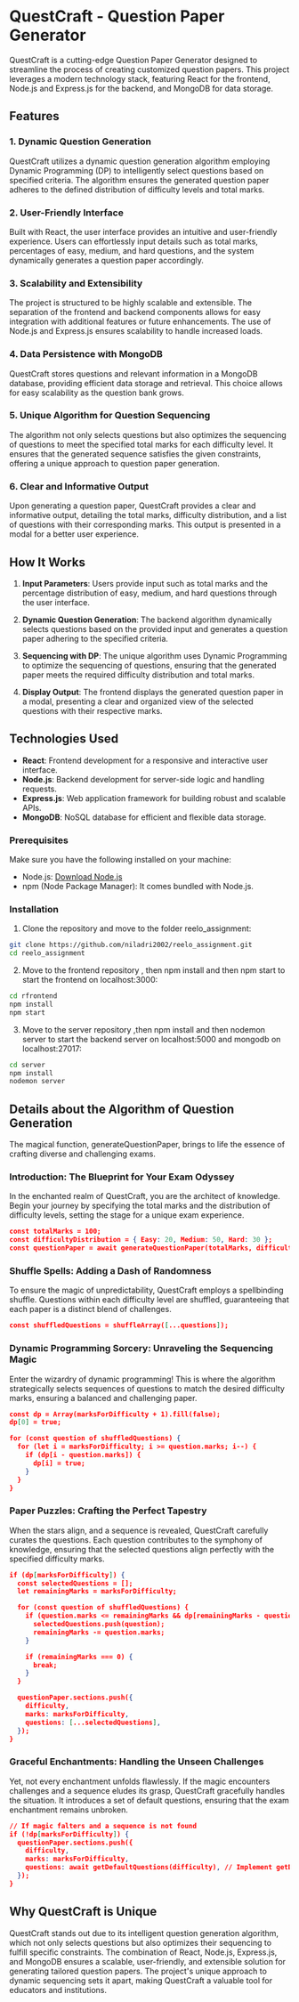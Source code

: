 # QuestCraft - Question Paper Generator

QuestCraft is a cutting-edge Question Paper Generator designed to streamline the process of creating customized question papers. This project leverages a modern technology stack, featuring React for the frontend, Node.js and Express.js for the backend, and MongoDB for data storage.

## Features

### 1. Dynamic Question Generation

QuestCraft utilizes a dynamic question generation algorithm employing Dynamic Programming (DP) to intelligently select questions based on specified criteria. The algorithm ensures the generated question paper adheres to the defined distribution of difficulty levels and total marks.

### 2. User-Friendly Interface

Built with React, the user interface provides an intuitive and user-friendly experience. Users can effortlessly input details such as total marks, percentages of easy, medium, and hard questions, and the system dynamically generates a question paper accordingly.

### 3. Scalability and Extensibility

The project is structured to be highly scalable and extensible. The separation of the frontend and backend components allows for easy integration with additional features or future enhancements. The use of Node.js and Express.js ensures scalability to handle increased loads.

### 4. Data Persistence with MongoDB

QuestCraft stores questions and relevant information in a MongoDB database, providing efficient data storage and retrieval. This choice allows for easy scalability as the question bank grows.

### 5. Unique Algorithm for Question Sequencing

The algorithm not only selects questions but also optimizes the sequencing of questions to meet the specified total marks for each difficulty level. It ensures that the generated sequence satisfies the given constraints, offering a unique approach to question paper generation.

### 6. Clear and Informative Output

Upon generating a question paper, QuestCraft provides a clear and informative output, detailing the total marks, difficulty distribution, and a list of questions with their corresponding marks. This output is presented in a modal for a better user experience.

## How It Works

1. **Input Parameters**: Users provide input such as total marks and the percentage distribution of easy, medium, and hard questions through the user interface.

2. **Dynamic Question Generation**: The backend algorithm dynamically selects questions based on the provided input and generates a question paper adhering to the specified criteria.

3. **Sequencing with DP**: The unique algorithm uses Dynamic Programming to optimize the sequencing of questions, ensuring that the generated paper meets the required difficulty distribution and total marks.

4. **Display Output**: The frontend displays the generated question paper in a modal, presenting a clear and organized view of the selected questions with their respective marks.

## Technologies Used

- **React**: Frontend development for a responsive and interactive user interface.
- **Node.js**: Backend development for server-side logic and handling requests.
- **Express.js**: Web application framework for building robust and scalable APIs.
- **MongoDB**: NoSQL database for efficient and flexible data storage.


### Prerequisites

Make sure you have the following installed on your machine:

- Node.js: [Download Node.js](https://nodejs.org/)
- npm (Node Package Manager): It comes bundled with Node.js.

### Installation

1. Clone the repository and move to the folder reelo_assignment:

```bash
git clone https://github.com/niladri2002/reelo_assignment.git
cd reelo_assignment
```

2. Move to the frontend repository , then npm install and then npm start to start the frontend on localhost:3000:

```bash
cd rfrontend
npm install
npm start
```

3. Move to the server repository ,then npm install and then nodemon server to start the backend server on localhost:5000 and mongodb on localhost:27017:

```bash
cd server
npm install
nodemon server
```

## Details about the Algorithm of Question Generation

The magical function, generateQuestionPaper, brings to life the essence of crafting diverse and challenging exams.

### Introduction: The Blueprint for Your Exam Odyssey
In the enchanted realm of QuestCraft, you are the architect of knowledge. Begin your journey by specifying the total marks and the distribution of difficulty levels, setting the stage for a unique exam experience.

```json
const totalMarks = 100;
const difficultyDistribution = { Easy: 20, Medium: 50, Hard: 30 };
const questionPaper = await generateQuestionPaper(totalMarks, difficultyDistribution);
```

### Shuffle Spells: Adding a Dash of Randomness
To ensure the magic of unpredictability, QuestCraft employs a spellbinding shuffle. Questions within each difficulty level are shuffled, guaranteeing that each paper is a distinct blend of challenges.

```json
const shuffledQuestions = shuffleArray([...questions]);
```

### Dynamic Programming Sorcery: Unraveling the Sequencing Magic
Enter the wizardry of dynamic programming! This is where the algorithm strategically selects sequences of questions to match the desired difficulty marks, ensuring a balanced and challenging paper.

```json
const dp = Array(marksForDifficulty + 1).fill(false);
dp[0] = true;

for (const question of shuffledQuestions) {
  for (let i = marksForDifficulty; i >= question.marks; i--) {
    if (dp[i - question.marks]) {
      dp[i] = true;
    }
  }
}
```

### Paper Puzzles: Crafting the Perfect Tapestry
When the stars align, and a sequence is revealed, QuestCraft carefully curates the questions. Each question contributes to the symphony of knowledge, ensuring that the selected questions align perfectly with the specified difficulty marks.

```json
if (dp[marksForDifficulty]) {
  const selectedQuestions = [];
  let remainingMarks = marksForDifficulty;

  for (const question of shuffledQuestions) {
    if (question.marks <= remainingMarks && dp[remainingMarks - question.marks]) {
      selectedQuestions.push(question);
      remainingMarks -= question.marks;
    }

    if (remainingMarks === 0) {
      break;
    }
  }

  questionPaper.sections.push({
    difficulty,
    marks: marksForDifficulty,
    questions: [...selectedQuestions],
  });
}
```

### Graceful Enchantments: Handling the Unseen Challenges
Yet, not every enchantment unfolds flawlessly. If the magic encounters challenges and a sequence eludes its grasp, QuestCraft gracefully handles the situation. It introduces a set of default questions, ensuring that the exam enchantment remains unbroken.

```json
// If magic falters and a sequence is not found
if (!dp[marksForDifficulty]) {
  questionPaper.sections.push({
    difficulty,
    marks: marksForDifficulty,
    questions: await getDefaultQuestions(difficulty), // Implement getDefaultQuestions function
  });
}
```



## Why QuestCraft is Unique

QuestCraft stands out due to its intelligent question generation algorithm, which not only selects questions but also optimizes their sequencing to fulfill specific constraints. The combination of React, Node.js, Express.js, and MongoDB ensures a scalable, user-friendly, and extensible solution for generating tailored question papers. The project's unique approach to dynamic sequencing sets it apart, making QuestCraft a valuable tool for educators and institutions.
